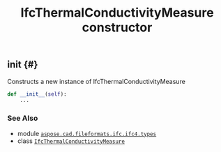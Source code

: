 ﻿---
title: IfcThermalConductivityMeasure constructor
second_title: Aspose.CAD for Python via .NET API References
description: 
type: docs
weight: 10
url: /python-net/aspose.cad.fileformats.ifc.ifc4.types/ifcthermalconductivitymeasure/__init__/
is_root: false
---

## __init__ {#}

Constructs a new instance of IfcThermalConductivityMeasure



```python
def __init__(self):
    ...
```





### See Also
* module [`aspose.cad.fileformats.ifc.ifc4.types`](../../)
* class [`IfcThermalConductivityMeasure`](/cad/python-net/aspose.cad.fileformats.ifc.ifc4.types/ifcthermalconductivitymeasure)
